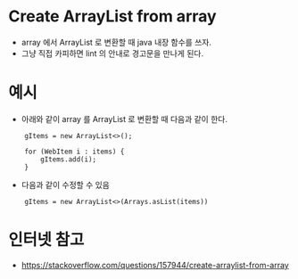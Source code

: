 # Create ArrayList from array
- array 에서 ArrayList 로 변환할 때 java 내장 함수를 쓰자.
- 그냥 직접 카피하면 lint 의 안내로 경고문을 만나게 된다.

# 예시
- 아래와 같이 array 를 ArrayList 로 변환할 때 다음과 같이 한다.
```
	gItems = new ArrayList<>();

	for (WebItem i : items) {
		gItems.add(i);
	}
```
- 다음과 같이 수정할 수 있음

```
	gItems = new ArrayList<>(Arrays.asList(items))
```

# 인터넷 참고
- https://stackoverflow.com/questions/157944/create-arraylist-from-array

